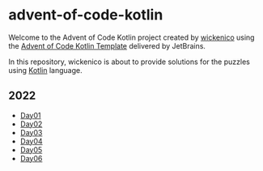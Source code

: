 # advent-of-code-kotlin

Welcome to the Advent of Code Kotlin project created by [wickenico][github] using the [Advent of Code Kotlin Template][template] delivered by JetBrains.

In this repository, wickenico is about to provide solutions for the puzzles using [Kotlin][kotlin] language.

[aoc]: https://adventofcode.com
[docs]: https://kotlinlang.org/docs/home.html
[github]: https://github.com/wickenico
[kotlin]: https://kotlinlang.org
[template]: https://github.com/kotlin-hands-on/advent-of-code-kotlin-template

## 2022 

- [Day01](https://github.com/wickenico/advent-of-code-kotlin/tree/main/src/day01)
- [Day02](https://github.com/wickenico/advent-of-code-kotlin/tree/main/src/day02)
- [Day03](https://github.com/wickenico/advent-of-code-kotlin/tree/main/src/day03)
- [Day04](https://github.com/wickenico/advent-of-code-kotlin/tree/main/src/day04)
- [Day05](https://github.com/wickenico/advent-of-code-kotlin/tree/main/src/day05)
- [Day06](https://github.com/wickenico/advent-of-code-kotlin/tree/main/src/day06s)
